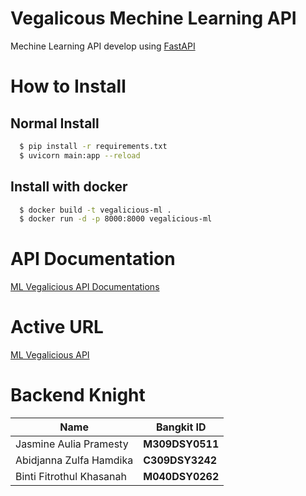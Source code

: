 # Vegalicous Mechine Learning API

Mechine Learning API develop using [FastAPI](https://fastapi.tiangolo.com/)

# How to Install

## Normal Install

```bash
  $ pip install -r requirements.txt
  $ uvicorn main:app --reload
```

## Install with docker

```bash
  $ docker build -t vegalicious-ml .
  $ docker run -d -p 8000:8000 vegalicious-ml
```

# API Documentation

[ML Vegalicious API Documentations](https://recommendation-system-endpoint-yulxuobada-et.a.run.app)

# Active URL

[ML Vegalicious API](https://documenter.getpostman.com/view/6637061/2s93sdZXTN)

# Backend Knight

| **Name**                 | **Bangkit ID**  |
| ------------------------ | --------------- |
| Jasmine Aulia Pramesty   | **M309DSY0511** |
| Abidjanna Zulfa Hamdika  | **C309DSY3242** |
| Binti Fitrothul Khasanah | **M040DSY0262** |
